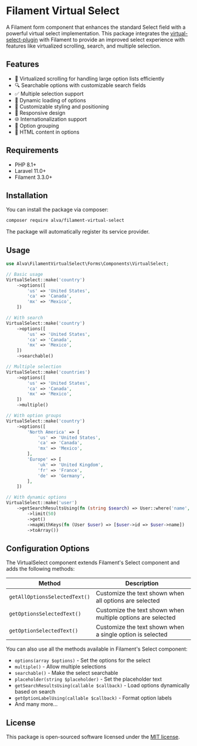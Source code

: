 # Filament Virtual Select

A Filament form component that enhances the standard Select field with a powerful virtual select implementation. This package integrates the [virtual-select-plugin](https://github.com/sa-si-dev/virtual-select) with Filament to provide an improved select experience with features like virtualized scrolling, search, and multiple selection.

## Features

- 🚀 Virtualized scrolling for handling large option lists efficiently
- 🔍 Searchable options with customizable search fields
- ✅ Multiple selection support
- 🔄 Dynamic loading of options
- 🎨 Customizable styling and positioning
- 📱 Responsive design
- 🌐 Internationalization support
- 🧩 Option grouping
- 🔗 HTML content in options

## Requirements

- PHP 8.1+
- Laravel 11.0+
- Filament 3.3.0+

## Installation

You can install the package via composer:

```bash
composer require alva/filament-virtual-select
```

The package will automatically register its service provider.

## Usage

```php
use Alva\FilamentVirtualSelect\Forms\Components\VirtualSelect;

// Basic usage
VirtualSelect::make('country')
    ->options([
        'us' => 'United States',
        'ca' => 'Canada',
        'mx' => 'Mexico',
    ])

// With search
VirtualSelect::make('country')
    ->options([
        'us' => 'United States',
        'ca' => 'Canada',
        'mx' => 'Mexico',
    ])
    ->searchable()

// Multiple selection
VirtualSelect::make('countries')
    ->options([
        'us' => 'United States',
        'ca' => 'Canada',
        'mx' => 'Mexico',
    ])
    ->multiple()

// With option groups
VirtualSelect::make('country')
    ->options([
        'North America' => [
            'us' => 'United States',
            'ca' => 'Canada',
            'mx' => 'Mexico',
        ],
        'Europe' => [
            'uk' => 'United Kingdom',
            'fr' => 'France',
            'de' => 'Germany',
        ],
    ])

// With dynamic options
VirtualSelect::make('user')
    ->getSearchResultsUsing(fn (string $search) => User::where('name', 'like', "%{$search}%")
        ->limit(50)
        ->get()
        ->mapWithKeys(fn (User $user) => [$user->id => $user->name])
        ->toArray())
```

## Configuration Options

The VirtualSelect component extends Filament's Select component and adds the following methods:

| Method | Description |
|--------|-------------|
| `getAllOptionsSelectedText()` | Customize the text shown when all options are selected |
| `getOptionsSelectedText()` | Customize the text shown when multiple options are selected |
| `getOptionSelectedText()` | Customize the text shown when a single option is selected |

You can also use all the methods available in Filament's Select component:

- `options(array $options)` - Set the options for the select
- `multiple()` - Allow multiple selections
- `searchable()` - Make the select searchable
- `placeholder(string $placeholder)` - Set the placeholder text
- `getSearchResultsUsing(callable $callback)` - Load options dynamically based on search
- `getOptionLabelUsing(callable $callback)` - Format option labels
- And many more...

## License

This package is open-sourced software licensed under the [MIT license](LICENSE).
